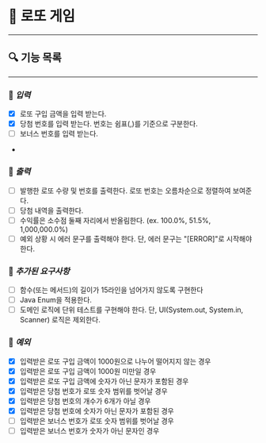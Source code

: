 # 🎲 로또 게임

---

## 🔍 기능 목록

---

### 📌 *입력*
- [x] 로또 구입 금액을 입력 받는다.
- [x] 당첨 번호를 입력 받는다. 번호는 쉼표(,)를 기준으로 구분한다.
- [ ] 보너스 번호를 입력 받는다.
- 
### 📌 *출력*
- [ ] 발행한 로또 수량 및 번호를 출력한다. 로또 번호는 오름차순으로 정렬하여 보여준다.
- [ ] 당첨 내역을 출력한다.
- [ ] 수익률은 소수점 둘째 자리에서 반올림한다. (ex. 100.0%, 51.5%, 1,000,000.0%)
- [ ] 예외 상황 시 에러 문구를 출력해야 한다. 단, 에러 문구는 "[ERROR]"로 시작해야 한다.

### 📌 *추가된 요구사항*
- [ ] 함수(또는 메서드)의 길이가 15라인을 넘어가지 않도록 구현한다
- [ ] Java Enum을 적용한다.
- [ ] 도메인 로직에 단위 테스트를 구현해야 한다. 단, UI(System.out, System.in, Scanner) 로직은 제외한다.

### 📌 *예외*
- [x] 입력받은 로또 구입 금액이 1000원으로 나누어 떨어지지 않는 경우
- [x] 입력받은 로또 구입 금액이 1000원 미만일 경우
- [x] 입력받은 로또 구입 금액에 숫자가 아닌 문자가 포함된 경우
- [x] 입력받은 당첨 번호가 로또 숫자 범위를 벗어날 경우
- [x] 입력받은 당첨 번호의 개수가 6개가 아닐 경우
- [x] 입력받은 당첨 번호에 숫자가 아닌 문자가 포함된 경우
- [ ] 입력받은 보너스 번호가 로또 숫자 범위를 벗어날 경우
- [ ] 입력받은 보너스 번호가 숫자가 아닌 문자인 경우